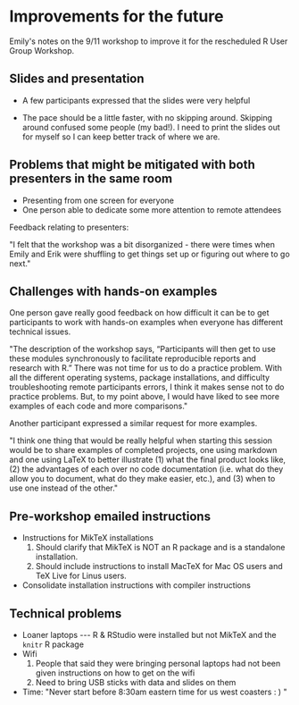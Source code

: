 # Improvements for the future

Emily's notes on the 9/11 workshop to improve it for the rescheduled R User Group Workshop.

## Slides and presentation
+ A few participants expressed that the slides were very helpful
- The pace should be a little faster, with no skipping around. Skipping around confused some people (my bad!). I need to print the slides out for myself so I can keep better track of where we are.

## Problems that might be mitigated with both presenters in the same room
- Presenting from one screen for everyone
- One person able to dedicate some more attention to remote attendees

Feedback relating to presenters:

"I felt that the workshop was a bit disorganized - there were times when Emily and Erik were shuffling to get things set up or figuring out where to go next."

## Challenges with hands-on examples

One person gave really good feedback on how difficult it can be to get participants to work with hands-on examples when everyone has different technical issues.

"The description of the workshop says, “Participants will then get to use these modules synchronously to facilitate reproducible reports and research with R.”  There was not time for us to do a practice problem.  With all the different operating systems, package installations, and difficulty troubleshooting remote participants errors, I think it makes sense not to do practice problems.  But, to my point above, I would have liked to see more examples of each code and more comparisons."

Another participant expressed a similar request for more examples.

"I think one thing that would be really helpful when starting this session would be to share examples of completed projects, one using markdown and one using LaTeX to better illustrate (1) what the final product looks like, (2) the advantages of each over no code documentation (i.e. what do they allow you to document, what do they make easier, etc.), and (3) when to use one instead of the other."

## Pre-workshop emailed instructions
- Instructions for MikTeX installations
  1. Should clarify that MikTeX is NOT an R package and is a standalone installation.
  1. Should include instructions to install MacTeX for Mac OS users and TeX Live for Linus users.
- Consolidate installation instructions with compiler instructions

## Technical problems
- Loaner laptops --- R & RStudio were installed but not MikTeX and the `knitr` R package
- Wifi
  1. People that said they were bringing personal laptops had not been given instructions on how to get on the wifi
  1. Need to bring USB sticks with data and slides on them
- Time: "Never start before 8:30am eastern time for us west coasters : ) "
